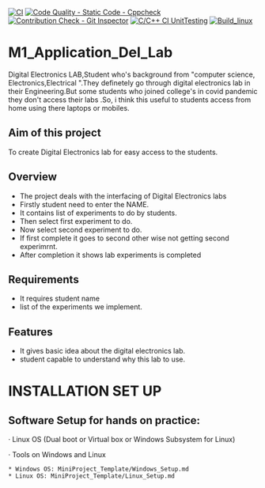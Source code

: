 [![CI](https://github.com/Kesava435/M1_Application_Del_Lab/actions/workflows/main.yml/badge.svg)](https://github.com/Kesava435/M1_Application_Del_Lab/actions/workflows/main.yml)
[![Code Quality - Static Code - Cppcheck](https://github.com/Kesava435/M1_Application_Del_Lab/actions/workflows/c-cpp.yml/badge.svg)](https://github.com/Kesava435/M1_Application_Del_Lab/actions/workflows/c-cpp.yml)
[![Contribution Check - Git Inspector](https://github.com/tlnsnani/M1_Game_Tick_Tak_Toe/actions/workflows/gitinspector.yml/badge.svg)](https://github.com/tlnsnani/M1_Game_Tick_Tak_Toe/actions/workflows/gitinspector.yml)
[![C/C++ CI UnitTesting](https://github.com/Kesava435/M1_Application_Del_Lab/actions/workflows/unity.yml/badge.svg)](https://github.com/Kesava435/M1_Application_Del_Lab/actions/workflows/unity.yml)
[![Build_linux](https://github.com/Kesava435/M1_Application_Del_Lab/actions/workflows/build_linux.yml/badge.svg)](https://github.com/Kesava435/M1_Application_Del_Lab/actions/workflows/build_linux.yml)
# M1_Application_Del_Lab
Digital Electronics LAB,Student who's background from "computer science, Electronics,Electrical ".They definetely go through digital electronics lab in their Engineering.But some students who joined college's in covid pandemic they don't access their labs .So, i think this useful to students access from  home using  there  laptops or mobiles.
## Aim of this project
 To create Digital Electronics lab for easy access to the students.
## Overview
* The project deals with the interfacing of Digital Electronics labs
* Firstly student need to enter the NAME.
* It contains list of experiments to do by students.
* Then select first experiment to do.
* Now select second experiment to do.
* If first complete it goes to second other wise not getting second experimrnt.
* After completion it shows lab experiments is completed
## Requirements 
* It requires student name
* list of the experiments we implement.
## Features
* It gives basic idea about the digital electronics lab.
* student capable to understand why this lab to use.
# INSTALLATION SET UP
 
 ## Software Setup for hands on practice:
·         Linux OS (Dual boot or Virtual box or Windows Subsystem for Linux)

·         Tools on Windows and Linux

    * Windows OS: MiniProject_Template/Windows_Setup.md
    * Linux OS: MiniProject_Template/Linux_Setup.md
